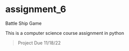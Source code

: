 # assignment_6
Battle Ship Game

This is a computer science course assignment in python

>Project Due 11/18/22
